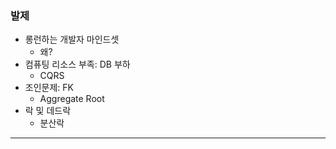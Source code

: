 ### 발제
- 롱런하는 개발자 마인드셋
	- 왜?
- 컴퓨팅 리소스 부족: DB 부하
	- CQRS
- 조인문제: FK
	- Aggregate Root
- 락 및 데드락
	- 분산락
---
